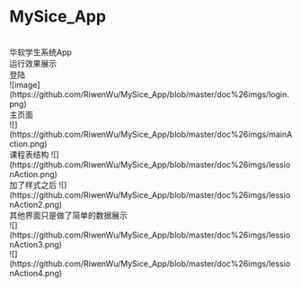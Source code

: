 # MySice_App
<br/>
华软学生系统App
<br>
运行效果展示
<br/>
登陆
<br>
![image](https://github.com/RiwenWu/MySice_App/blob/master/doc%26imgs/login.png) <br>
主页面
<br>
![](https://github.com/RiwenWu/MySice_App/blob/master/doc%26imgs/mainAction.png)
<br>
课程表结构
![](https://github.com/RiwenWu/MySice_App/blob/master/doc%26imgs/lessionAction.png)
<br>
加了样式之后
![](https://github.com/RiwenWu/MySice_App/blob/master/doc%26imgs/lessionAction2.png)
<br>
其他界面只是做了简单的数据展示
<br>
![](https://github.com/RiwenWu/MySice_App/blob/master/doc%26imgs/lessionAction3.png)
<br>
![](https://github.com/RiwenWu/MySice_App/blob/master/doc%26imgs/lessionAction4.png)
<br>
